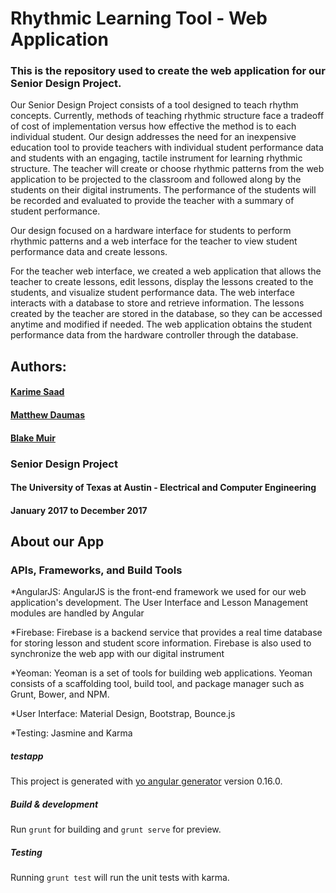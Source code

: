 # Rhythmic Learning Tool - Web Application 

### This is the repository used to create the web application for our Senior Design Project. 

Our Senior Design Project consists of a tool designed to teach rhythm concepts. Currently, methods of teaching rhythmic structure face a tradeoff of cost of implementation versus how effective the method is to each individual student. Our design addresses the need for an inexpensive education tool to provide teachers with individual student performance data and students with an engaging, tactile instrument for learning rhythmic structure. The teacher will create or choose rhythmic patterns from the web application to be projected to the classroom and followed along by the students on their digital instruments. The performance of the students will be recorded and evaluated to provide the teacher with a summary of student performance. 

Our design focused on a hardware interface for students to perform rhythmic patterns and a web interface for the teacher to view student performance data and create lessons.

For the teacher web interface, we created a web application that allows the teacher to create lessons, edit lessons, display the lessons created to the students, and visualize student performance data. The web interface interacts with a database to store and retrieve information. The lessons created by the teacher are stored in the database, so they can be accessed anytime and modified if needed. The web application obtains the student performance data from the hardware controller through the database.

## Authors: 
#### [Karime Saad](https://github.com/karimesaad)
#### [Matthew Daumas](https://github.com/MattDaumas)
#### [Blake Muir](https://github.com/muirblake)

### Senior Design Project
#### The University of Texas at Austin - Electrical and Computer Engineering
#### January 2017 to December 2017


## About our App 

### APIs, Frameworks, and Build Tools

*AngularJS: AngularJS is the front-end framework we used for our web application's development. The User Interface and Lesson Management modules are handled by Angular

*Firebase: Firebase is a backend service that provides a real time database for storing lesson and student score information. Firebase is also used to synchronize the web app with our digital instrument

*Yeoman: Yeoman is a set of tools for building web applications. Yeoman consists of a scaffolding tool, build tool, and package manager such as Grunt, Bower, and NPM.

*User Interface: Material Design, Bootstrap, Bounce.js

*Testing: Jasmine and Karma



##### testapp

This project is generated with [yo angular generator](https://github.com/yeoman/generator-angular)
version 0.16.0.

##### Build & development

Run `grunt` for building and `grunt serve` for preview.

##### Testing

Running `grunt test` will run the unit tests with karma.
